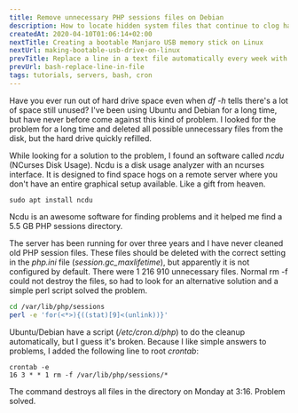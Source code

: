 ```yaml
---
title: Remove unnecessary PHP sessions files on Debian
description: How to locate hidden system files that continue to clog hard drives, and how to delete old and unnecessary PHP session files.
createdAt: 2020-04-10T01:06:14+02:00
nextTitle: Creating a bootable Manjaro USB memory stick on Linux
nextUrl: making-bootable-usb-drive-on-linux
prevTitle: Replace a line in a text file automatically every week with Linux bash shell script
prevUrl: bash-replace-line-in-file
tags: tutorials, servers, bash, cron
---
```


Have you ever run out of hard drive space even when *df -h* tells there's a lot of space still unused? I've been using Ubuntu and Debian for a long time, but have never before come against this kind of problem. I looked for the problem for a long time and deleted all possible unnecessary files from the disk, but the hard drive quickly refilled.

While looking for a solution to the problem, I found an software called *ncdu* (NCurses Disk Usage). Ncdu is a disk usage analyzer with an ncurses interface. It is designed to find space hogs on a remote server where you don't have an entire graphical setup available. Like a gift from heaven.

```Shell
sudo apt install ncdu
```

Ncdu is an awesome software for finding problems and it helped me find a 5.5 GB PHP sessions directory.

The server has been running for over three years and I have never cleaned old PHP session files. These files should be deleted with the correct setting in the *php.ini* file (*session.gc_maxlifetime*), but apparently it is not configured by default. There were 1 216 910 unnecessary files. Normal rm -f could not destroy the files, so had to look for an alternative solution and a simple perl script solved the problem.

```Bash
cd /var/lib/php/sessions
perl -e 'for(<*>){((stat)[9]<(unlink))}'
```

Ubuntu/Debian have a script (*/etc/cron.d/php*) to do the cleanup automatically, but I guess it's broken. Because I like simple answers to problems, I added the following line to root *crontab*:

```Crontab
crontab -e
16 3 * * 1 rm -f /var/lib/php/sessions/*
```

The command destroys all files in the directory on Monday at 3:16. Problem solved.

